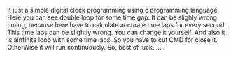 It just a simple digital clock programming using c programming language.
Here you can see double loop for some time gap. It can be slighly wrong timing, because here have to calculate accurate time laps for every second. This time laps can be slightly wrong. You can change it yourself. 
And also it is ainfinite loop with some time laps. So you have to cut CMD for close it. OtherWise it will run continuously.
So, best of luck.......
